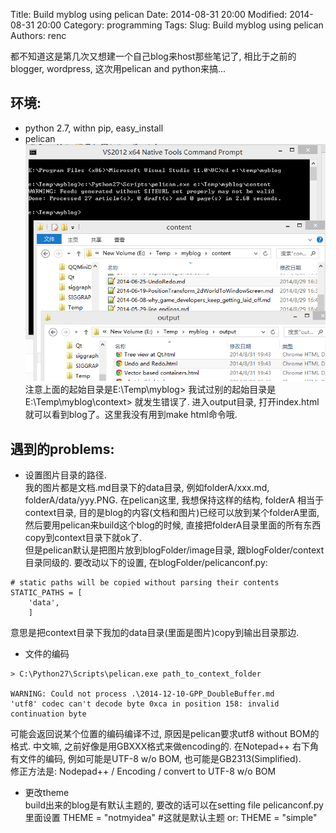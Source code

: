 Title: Build myblog using pelican 
Date: 2014-08-31 20:00
Modified: 2014-08-31 20:00
Category: programming
Tags: 
Slug: Build myblog using pelican 
Authors: renc         
           
都不知道这是第几次又想建一个自己blog来host那些笔记了, 相比于之前的blogger, wordpress, 这次用pelican and python来搞...   

环境:  
---- 
+ python 2.7, withn pip, easy_install        
+ pelican          
![Alt text](data/2014-08-31-pelican_output.PNG "output")  
注意上面的起始目录是E:\Temp\myblog> 
我试过别的起始目录是E:\Temp\myblog\context> 就发生错误了. 
进入output目录, 打开index.html就可以看到blog了。这里我没有用到make html命令哦.  
             
遇到的problems:   
----       
+ 设置图片目录的路径.    
我的图片都是文档.md目录下的data目录, 例如folderA/xxx.md, folderA/data/yyy.PNG. 在pelican这里, 我想保持这样的结构, folderA 相当于 context目录, 目的是blog的内容(文档和图片)已经可以放到某个folderA里面, 然后要用pelican来build这个blog的时候, 直接把folderA目录里面的所有东西copy到context目录下就ok了.  
但是pelican默认是把图片放到blogFolder/image目录, 跟blogFolder/context目录同级的. 要改动以下的设置, 在blogFolder/pelicanconf.py:    
```         
# static paths will be copied without parsing their contents                        
STATIC_PATHS = [                                 
    'data',                   
    ]              
```                    
意思是把context目录下我加的data目录(里面是图片)copy到输出目录那边.            
               
+ 文件的编码                  
```                
> C:\Python27\Scripts\pelican.exe path_to_context_folder               

WARNING: Could not process .\2014-12-10-GPP_DoubleBuffer.md
'utf8' codec can't decode byte 0xca in position 158: invalid continuation byte
```                 
可能会返回说某个位置的编码编译不过, 原因是pelican要求utf8 without BOM的格式. 
中文嘛, 之前好像是用GBXXX格式来做encoding的. 在Notepad++ 右下角有文件的编码, 例如可能是UTF-8 w/o BOM, 也可能是GB2313(Simplified).                    
修正方法是: Nodepad++ / Encoding / convert to UTF-8 w/o BOM      
              
+ 更改theme                   
build出来的blog是有默认主题的, 要改的话可以在setting file pelicanconf.py里面设置 
THEME = "notmyidea" #这就是默认主题 
or: 
THEME = "simple" 

 


                  